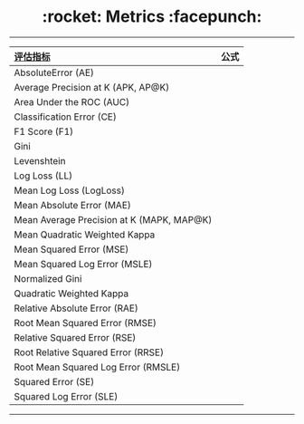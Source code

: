 <h1 align = "center">:rocket: Metrics :facepunch:</h1>

---

|[**评估指标**][0]|**公式**|
|:--|:--:|
|AbsoluteError (AE)|
|Average Precision at K (APK, AP@K)|
|Area Under the ROC (AUC)|
|Classification Error (CE)| 
|F1 Score (F1)|
|Gini|
|Levenshtein|
|Log Loss (LL)|
|Mean Log Loss (LogLoss)|
|Mean Absolute Error (MAE)|
|Mean Average Precision at K (MAPK, MAP@K)|
|Mean Quadratic Weighted Kappa|
|Mean Squared Error (MSE)|
|Mean Squared Log Error (MSLE)|
|Normalized Gini|
|Quadratic Weighted Kappa|
|Relative Absolute Error (RAE)|
|Root Mean Squared Error (RMSE)|
|Relative Squared Error (RSE)|
|Root Relative Squared Error (RRSE)|
|Root Mean Squared Log Error (RMSLE)|
|Squared Error (SE)|
|Squared Log Error (SLE)|

---

 [0]: https://github.com/benhamner/Metrics/tree/master/Python
